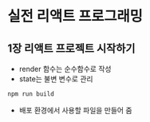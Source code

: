 # 실전 리액트 프로그래밍
## 1장 리액트 프로젝트 시작하기
- render 함수는 순수함수로 작성
- state는 불변 변수로 관리
```js
npm run build
```
- 배포 환경에서 사용할 파일을 만들어 줌